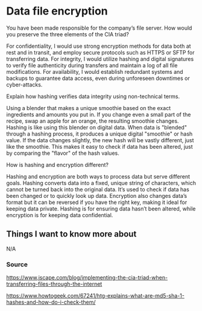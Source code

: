 # Data file encryption

You have been made responsible for the company’s file server. How would you preserve the three elements of the CIA triad?

For confidentiality, I would use strong encryption methods for data both at rest and in transit, and employ secure protocols such as HTTPS or SFTP for transferring data. For integrity, I would utilize hashing and digital signatures to verify file authenticity during transfers and maintain a log of all file modifications. For availability, I would establish redundant systems and backups to guarantee data access, even during unforeseen downtimes or cyber-attacks.

Explain how hashing verifies data integrity using non-technical terms.

Using a blender that makes a unique smoothie based on the exact ingredients and amounts you put in. If you change even a small part of the recipe, swap an apple for an orange, the resulting smoothie changes. Hashing is like using this blender on digital data. When data is "blended" through a hashing process, it produces a unique digital "smoothie" or hash value. If the data changes slightly, the new hash will be vastly different, just like the smoothie. This makes it easy to check if data has been altered, just by comparing the "flavor" of the hash values.

How is hashing and encryption different?

Hashing and encryption are both ways to process data but serve different goals. Hashing converts data into a fixed, unique string of characters, which cannot be turned back into the original data. It’s used to check if data has been changed or to quickly look up data. Encryption also changes data’s format but it can be reversed if you have the right key, making it ideal for keeping data private. Hashing is for ensuring data hasn’t been altered, while encryption is for keeping data confidential.

## Things I want to know more about

N/A

### Source

https://www.jscape.com/blog/implementing-the-cia-triad-when-transferring-files-through-the-internet

https://www.howtogeek.com/67241/htg-explains-what-are-md5-sha-1-hashes-and-how-do-i-check-them/